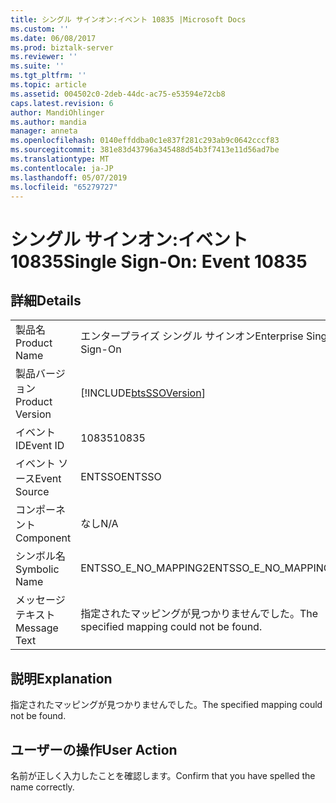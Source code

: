 ```yaml
---
title: シングル サインオン:イベント 10835 |Microsoft Docs
ms.custom: ''
ms.date: 06/08/2017
ms.prod: biztalk-server
ms.reviewer: ''
ms.suite: ''
ms.tgt_pltfrm: ''
ms.topic: article
ms.assetid: 004502c0-2deb-44dc-ac75-e53594e72cb8
caps.latest.revision: 6
author: MandiOhlinger
ms.author: mandia
manager: anneta
ms.openlocfilehash: 0140effddba0c1e837f281c293ab9c0642cccf83
ms.sourcegitcommit: 381e83d43796a345488d54b3f7413e11d56ad7be
ms.translationtype: MT
ms.contentlocale: ja-JP
ms.lasthandoff: 05/07/2019
ms.locfileid: "65279727"
---
```

# <a name="single-sign-on-event-10835"></a><span data-ttu-id="ae929-102">シングル サインオン:イベント 10835</span><span class="sxs-lookup"><span data-stu-id="ae929-102">Single Sign-On: Event 10835</span></span>
## <a name="details"></a><span data-ttu-id="ae929-103">詳細</span><span class="sxs-lookup"><span data-stu-id="ae929-103">Details</span></span>  
  
|                 |                                                            |
|-----------------|------------------------------------------------------------|
|  <span data-ttu-id="ae929-104">製品名</span><span class="sxs-lookup"><span data-stu-id="ae929-104">Product Name</span></span>   |                 <span data-ttu-id="ae929-105">エンタープライズ シングル サインオン</span><span class="sxs-lookup"><span data-stu-id="ae929-105">Enterprise Single Sign-On</span></span>                  |
| <span data-ttu-id="ae929-106">製品バージョン</span><span class="sxs-lookup"><span data-stu-id="ae929-106">Product Version</span></span> | [!INCLUDE[btsSSOVersion](../includes/btsssoversion-md.md)] |
|    <span data-ttu-id="ae929-107">イベント ID</span><span class="sxs-lookup"><span data-stu-id="ae929-107">Event ID</span></span>     |                           <span data-ttu-id="ae929-108">10835</span><span class="sxs-lookup"><span data-stu-id="ae929-108">10835</span></span>                            |
|  <span data-ttu-id="ae929-109">イベント ソース</span><span class="sxs-lookup"><span data-stu-id="ae929-109">Event Source</span></span>   |                           <span data-ttu-id="ae929-110">ENTSSO</span><span class="sxs-lookup"><span data-stu-id="ae929-110">ENTSSO</span></span>                           |
|    <span data-ttu-id="ae929-111">コンポーネント</span><span class="sxs-lookup"><span data-stu-id="ae929-111">Component</span></span>    |                            <span data-ttu-id="ae929-112">なし</span><span class="sxs-lookup"><span data-stu-id="ae929-112">N/A</span></span>                             |
|  <span data-ttu-id="ae929-113">シンボル名</span><span class="sxs-lookup"><span data-stu-id="ae929-113">Symbolic Name</span></span>  |                    <span data-ttu-id="ae929-114">ENTSSO_E_NO_MAPPING2</span><span class="sxs-lookup"><span data-stu-id="ae929-114">ENTSSO_E_NO_MAPPING2</span></span>                    |
|  <span data-ttu-id="ae929-115">メッセージ テキスト</span><span class="sxs-lookup"><span data-stu-id="ae929-115">Message Text</span></span>   |         <span data-ttu-id="ae929-116">指定されたマッピングが見つかりませんでした。</span><span class="sxs-lookup"><span data-stu-id="ae929-116">The specified mapping could not be found.</span></span>          |
  
## <a name="explanation"></a><span data-ttu-id="ae929-117">説明</span><span class="sxs-lookup"><span data-stu-id="ae929-117">Explanation</span></span>  
 <span data-ttu-id="ae929-118">指定されたマッピングが見つかりませんでした。</span><span class="sxs-lookup"><span data-stu-id="ae929-118">The specified mapping could not be found.</span></span>  
  
## <a name="user-action"></a><span data-ttu-id="ae929-119">ユーザーの操作</span><span class="sxs-lookup"><span data-stu-id="ae929-119">User Action</span></span>  
 <span data-ttu-id="ae929-120">名前が正しく入力したことを確認します。</span><span class="sxs-lookup"><span data-stu-id="ae929-120">Confirm that you have spelled the name correctly.</span></span>